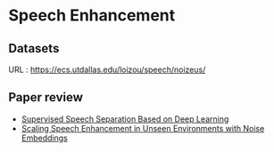 # Speech Enhancement  
## Datasets  
URL : https://ecs.utdallas.edu/loizou/speech/noizeus/  
## Paper review  
- [Supervised Speech Separation Based on Deep Learning](https://github.com/Doyosae/Speech_Enhancement/blob/master/paper/01.md)  
- [Scaling Speech Enhancement in Unseen Environments with Noise Embeddings](https://github.com/Doyosae/Speech_Enhancement/blob/master/paper/02.md)
